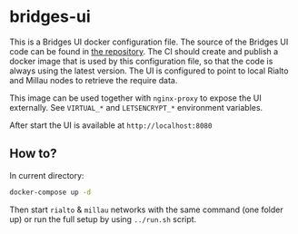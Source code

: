 # bridges-ui

This is a Bridges UI docker configuration file. The source of the Bridges UI code
can be found in [the repository](https://github.com/axiatech/parity-bridges-ui).
The CI should create and publish a docker image that is used by this configuration
file, so that the code is always using the latest version.
The UI is configured to point to local Rialto and Millau nodes to retrieve the require
data.

This image can be used together with `nginx-proxy` to expose the UI externally. See
`VIRTUAL_*` and `LETSENCRYPT_*` environment variables.

After start the UI is available at `http://localhost:8080`

## How to?

In current directory:
```bash
docker-compose up -d
```

Then start `rialto` & `millau` networks with the same command (one folder up) or
run the full setup by using `../run.sh` script.
